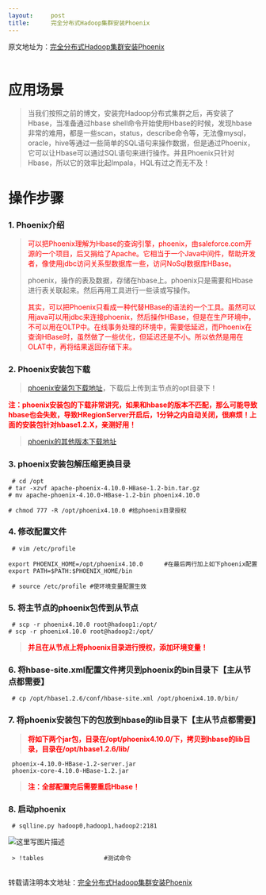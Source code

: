 ```yaml
---
layout:     post
title:      完全分布式Hadoop集群安装Phoenix
---
```

<div id="article_content" class="article_content clearfix csdn-tracking-statistics" data-pid="blog" data-mod="popu_307" data-dsm="post">
								            <link rel="stylesheet" href="https://csdnimg.cn/release/phoenix/template/css/ck_htmledit_views-f76675cdea.css">
						<div class="htmledit_views" id="content_views">
                原文地址为：<a href="http://www.itdaan.com/blog/2017/11/29/eadd5e8b0414460c4d09707599a8ec19.html" rel="nofollow">完全分布式Hadoop集群安装Phoenix</a><br><br><div class="markdown_views">
 <h1 id="应用场景">应用场景</h1>
 <blockquote> 
  <p>当我们按照之前的博文，安装完Hadoop分布式集群之后，再安装了Hbase，当准备通过hbase shell命令开始使用Hbase的时候，发现hbase非常的难用，都是一些scan，status，describe命令等，无法像mysql，oracle，hive等通过一些简单的SQL语句来操作数据，但是通过Phoenix，它可以让Hbase可以通过SQL语句来进行操作。并且Phoenix只针对Hbase，所以它的效率比起Impala，HQL有过之而无不及！</p>
 </blockquote>
 <h1 id="操作步骤">操作步骤</h1>
 <h3 id="1-phoenix介绍">1. Phoenix介绍</h3>
 <blockquote> 
  <p><font color="#FF0000">可以把Phoenix理解为Hbase的查询引擎，phoenix，由saleforce.com开源的一个项目，后又捐给了Apache。它相当于一个Java中间件，帮助开发者，像使用jdbc访问关系型数据库一些，访问NoSql数据库HBase。</font></p> 
  <p>phoenix，操作的表及数据，存储在hbase上。phoenix只是需要和Hbase进行表关联起来。然后再用工具进行一些读或写操作。</p> 
  <p><font color="#FF0000"> 其实，可以把Phoenix只看成一种代替HBase的语法的一个工具。虽然可以用java可以用jdbc来连接phoenix，然后操作HBase，但是在生产环境中，不可以用在OLTP中。在线事务处理的环境中，需要低延迟，而Phoenix在查询HBase时，虽然做了一些优化，但延迟还是不小。所以依然是用在OLAT中，再将结果返回存储下来。</font></p>
 </blockquote>
 <h3 id="2-phoenix安装包下载">2. Phoenix安装包下载</h3>
 <blockquote> 
  <p><a href="https://pan.baidu.com/s/1nuLOFqh" rel="nofollow">phoenix安装包下载地址</a>，下载后上传到主节点的opt目录下！</p>
 </blockquote>
 <p><font color="#FF0000"><strong>注：phoenix安装包的下载非常讲究，如果和hbase的版本不匹配，那么可能导致hbase也会失败，导致HRegionServer开启后，1分钟之内自动关闭，很麻烦！上面的安装包针对hbase1.2.X，亲测好用！</strong></font></p>
 <blockquote> 
  <p><a href="http://archive.apache.org/dist/phoenix/" rel="nofollow">phoenix的其他版本下载地址</a></p>
 </blockquote>
 <h3 id="3-phoenix安装包解压缩更换目录">3. phoenix安装包解压缩更换目录</h3>
 <pre class="prettyprint"><code class="hljs bash"> <span class="hljs-comment"># cd /opt</span><br><span class="hljs-comment"># tar -xzvf apache-phoenix-4.10.0-HBase-1.2-bin.tar.gz</span><br><span class="hljs-comment"># mv apache-phoenix-4.10.0-HBase-1.2-bin phoenix4.10.0</span><br><br><span class="hljs-comment"># chmod 777 -R /opt/phoenix4.10.0 #给phoenix目录授权</span></code></pre>
 <h3 id="4-修改配置文件">4. 修改配置文件</h3>
 <pre class="prettyprint"><code class="hljs bash"> <span class="hljs-comment"># vim /etc/profile</span><br><br><span class="hljs-keyword">export</span> PHOENIX_HOME=/opt/phoenix4.<span class="hljs-number">10.0</span>      <span class="hljs-comment">#在最后两行加上如下phoenix配置</span><br><span class="hljs-keyword">export</span> PATH=<span class="hljs-variable">$PATH</span>:<span class="hljs-variable">$PHOENIX_HOME</span>/bin</code></pre>
 <pre class="prettyprint"><code class="hljs bash"> <span class="hljs-comment"># source /etc/profile #使环境变量配置生效</span></code></pre>
 <h3 id="5-将主节点的phoenix包传到从节点">5. 将主节点的phoenix包传到从节点</h3>
 <pre class="prettyprint"><code class="hljs ruby"> <span class="hljs-comment"># scp -r phoenix4.10.0 root<span class="hljs-yardoctag">@hadoop</span>1:/opt/</span><br><span class="hljs-comment"># scp -r phoenix4.10.0 root<span class="hljs-yardoctag">@hadoop</span>2:/opt/</span></code></pre>
 <blockquote> 
  <p><font color="#FF0000"><strong>并且在从节点上将phoenix目录进行授权，添加环境变量！</strong></font></p>
 </blockquote>
 <h3 id="6-将hbase-sitexml配置文件拷贝到phoenix的bin目录下主从节点都需要">6. 将hbase-site.xml配置文件拷贝到phoenix的bin目录下【主从节点都需要】</h3>
 <pre class="prettyprint"><code class="hljs bash"> <span class="hljs-comment"># cp /opt/hbase1.2.6/conf/hbase-site.xml /opt/phoenix4.10.0/bin/</span></code></pre>
 <h3 id="7-将phoenix安装包下的包放到hbase的lib目录下主从节点都需要">7. 将phoenix安装包下的包放到hbase的lib目录下【主从节点都需要】</h3>
 <blockquote> 
  <p><font color="#FF0000"><strong>将如下两个jar包，目录在/opt/phoenix4.10.0/下，拷贝到hbase的lib目录，目录在/opt/hbase1.2.6/lib/</strong></font></p>
 </blockquote>
 <pre class="prettyprint"><code class="hljs lasso"> phoenix<span class="hljs-subst">-</span><span class="hljs-number">4.10</span><span class="hljs-number">.0</span><span class="hljs-attribute">-HBase</span><span class="hljs-subst">-</span><span class="hljs-number">1.2</span><span class="hljs-attribute">-server</span><span class="hljs-built_in">.</span>jar<br> phoenix<span class="hljs-attribute">-core</span><span class="hljs-subst">-</span><span class="hljs-number">4.10</span><span class="hljs-number">.0</span><span class="hljs-attribute">-HBase</span><span class="hljs-subst">-</span><span class="hljs-number">1.2</span><span class="hljs-built_in">.</span>jar</code></pre>
 <blockquote> 
  <p><font color="#FF0000"><strong>注：全部配置完后需要重启Hbase！</strong></font></p>
 </blockquote>
 <h3 id="8-启动phoenix">8. 启动phoenix</h3>
 <pre class="prettyprint"><code class="hljs bash"> <span class="hljs-comment"># sqlline.py hadoop0,hadoop1,hadoop2:2181</span></code></pre>
 <p><img src="https://img-blog.csdn.net/20171129115024802?watermark/2/text/aHR0cDovL2Jsb2cuY3Nkbi5uZXQvYmluZ294dWJpbg==/font/5a6L5L2T/fontsize/400/fill/I0JBQkFCMA==/dissolve/70/gravity/SouthEast" alt="这里写图片描述" title=""></p>
 <pre class="prettyprint"><code class="hljs bash"> &gt; !tables                 <span class="hljs-comment">#测试命令</span></code></pre>
</div> 
<br>转载请注明本文地址：<a href="http://www.javaxxz.com/thread-366266-1-1.html" rel="nofollow">完全分布式Hadoop集群安装Phoenix</a><br>            </div>
                </div>